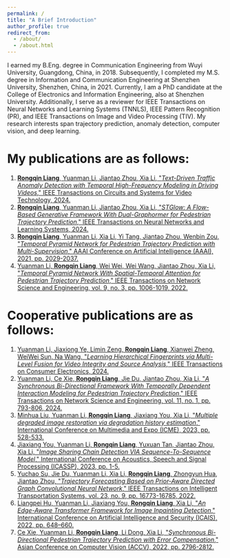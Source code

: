 ```yaml
---
permalink: /
title: "A Brief Introduction"
author_profile: true
redirect_from: 
  - /about/
  - /about.html
---
```


I earned my B.Eng. degree in Communication Engineering from Wuyi University, Guangdong, China, in 2018. Subsequently, I completed my M.S. degree in Information and Communication Engineering at Shenzhen University, Shenzhen, China, in 2021. Currently, I am a PhD candidate at the College of Electronics and Information Engineering, also at Shenzhen University. Additionally, I serve as a reviewer for IEEE Transactions on Neural Networks and Learning Systems (TNNLS), IEEE Pattern Recognition (PR), and IEEE Transactions on Image and Video Processing (TIV). My research interests span trajectory prediction, anomaly detection, computer vision, and deep learning.

My publications are as follows:
======
1. [**Rongqin Liang**, Yuanman Li, Jiantao Zhou, Xia Li, "*Text-Driven Traffic Anomaly Detection with Temporal High-Frequency Modeling in Driving Videos*," IEEE Transactions on Circuits and Systems for Video Technology, 2024.](https://ieeexplore.ieee.org/document/10195882)
2. [**Rongqin Liang**, Yuanman Li, Jiantao Zhou, Xia Li, "*STGlow: A Flow-Based Generative Framework With Dual-Graphormer for Pedestrian Trajectory Prediction*," IEEE Transactions on Neural Networks and Learning Systems, 2024.](https://ieeexplore.ieee.org/document/10195882)
3. [**Rongqin Liang**, Yuanman Li, Xia Li, Yi Tang, Jiantao Zhou, Wenbin Zou, "*Temporal Pyramid Network for Pedestrian Trajectory Prediction with Multi-Supervision*," AAAI Conference on Artificial Intelligence (AAAI), 2021, pp. 2029-2037.](https://ojs.aaai.org/index.php/AAAI/article/view/16299)
4. [Yuanman Li, **Rongqin Liang**, Wei Wei, Wei Wang, Jiantao Zhou, Xia Li, "*Temporal Pyramid Network With Spatial-Temporal Attention for Pedestrian Trajectory Prediction*," IEEE Transactions on Network Science and Engineering, vol. 9, no. 3, pp. 1006-1019, 2022.](https://ieeexplore.ieee.org/document/9373939)

Cooperative publications are as follows:
======
1. [Yuanman Li, Jiaxiong Ye, Limin Zeng, **Rongqin Liang**, Xianwei Zheng, WeiWei Sun, Na Wang, "*Learning Hierarchical Fingerprints via Multi-Level Fusion for Video Integrity and Source Analysis*," IEEE Transactions on Consumer Electronics, 2024.](https://ieeexplore.ieee.org/document/10413510)
2. [Yuanman Li, Ce Xie, **Rongqin Liang**, Jie Du, Jiantao Zhou, Xia Li, "*A Synchronous Bi-Directional Framework With Temporally Dependent Interaction Modeling for Pedestrian Trajectory Prediction*," IEEE Transactions on Network Science and Engineering, vol. 11, no. 1, pp. 793-806, 2024.](https://ieeexplore.ieee.org/document/10230870)
3. [Minhua Liu, Yuanman Li, **Rongqin Liang**, Jiaxiang You, Xia Li, "*Multiple degraded image restoration via degradation history estimation*," International Conference on Multimedia and Expo (ICME), 2023, pp. 528-533.](https://ieeexplore.ieee.org/document/10219787)
5. [Jiaxiang You, Yuanman Li, **Rongqin Liang**, Yuxuan Tan, Jiantao Zhou, Xia Li, "*Image Sharing Chain Detection VIA Sequence-To-Sequence Model*," International Conference on Acoustics, Speech and Signal Processing (ICASSP), 2023, pp. 1-5.](https://ieeexplore.ieee.org/document/10095000)
6. [Yuchao Su, Jie Du, Yuanman Li, Xia Li, **Rongqin Liang**, Zhongyun Hua, Jiantao Zhou, "*Trajectory Forecasting Based on Prior-Aware Directed Graph Convolutional Neural Network*," IEEE Transactions on Intelligent Transportation Systems, vol. 23, no. 9, pp. 16773-16785, 2022.](https://ieeexplore.ieee.org/document/9686621)
8. [Liangpei Hu, Yuanman Li, Jiaxiang You, **Rongqin Liang**, Xia Li, "*An Edge-Aware Transformer Framework for Image Inpainting Detection*," International Conference on Artificial Intelligence and Security (ICAIS), 2022, pp. 648–660.](https://link.springer.com/chapter/10.1007/978-3-031-06788-4_53)
9. [Ce Xie, Yuanman Li, **Rongqin Liang**, Li Dong, Xia Li, "*Synchronous Bi-Directional Pedestrian Trajectory Prediction with Error Compensation*," Asian Conference on Computer Vision (ACCV), 2022, pp. 2796-2812.](https://openaccess.thecvf.com/content/ACCV2022/html/Xie_Synchronous_Bi-Directional_Pedestrian_Trajectory_Prediction_with_Error_Compensation_ACCV_2022_paper.html)
